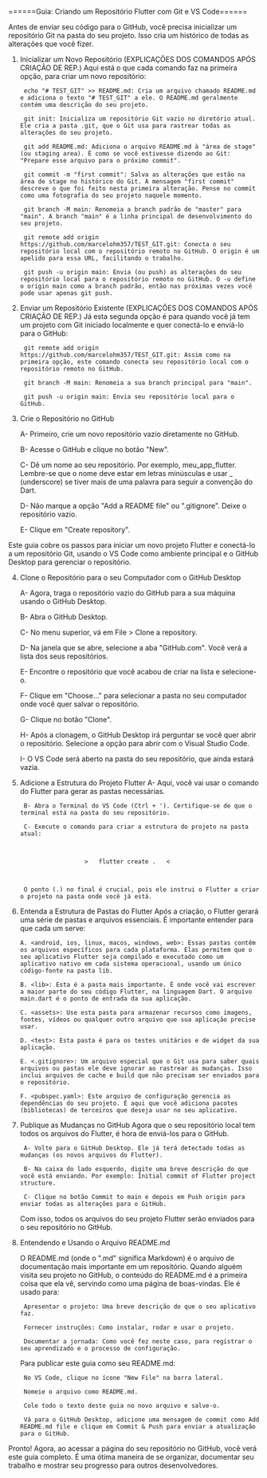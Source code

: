 ======Guia: Criando um Repositório Flutter com Git e VS Code======

Antes de enviar seu código para o GitHub, você precisa inicializar um repositório Git na pasta do seu projeto. Isso cria um histórico de todas as alterações que você fizer.

1. Inicializar um Novo Repositório (EXPLICAÇÕES DOS COMANDOS APÓS CRIAÇÃO DE REP.)
     Aqui está o que cada comando faz na primeira opção, para criar um novo repositório:

        echo "# TEST_GIT" >> README.md: Cria um arquivo chamado README.md e adiciona o texto "# TEST_GIT" a ele. O README.md geralmente contém uma descrição do seu projeto.

        git init: Inicializa um repositório Git vazio no diretório atual. Ele cria a pasta .git, que o Git usa para rastrear todas as alterações do seu projeto.

        git add README.md: Adiciona o arquivo README.md à "área de stage" (ou staging area). É como se você estivesse dizendo ao Git: "Prepare esse arquivo para o próximo commit".

        git commit -m "first commit": Salva as alterações que estão na área de stage no histórico do Git. A mensagem "first commit" descreve o que foi feito nesta primeira alteração. Pense no commit como uma fotografia do seu projeto naquele momento.

        git branch -M main: Renomeia a branch padrão de "master" para "main". A branch "main" é a linha principal de desenvolvimento do seu projeto.

        git remote add origin https://github.com/marcelohm357/TEST_GIT.git: Conecta o seu repositório local com o repositório remoto no GitHub. O origin é um apelido para essa URL, facilitando o trabalho.

        git push -u origin main: Envia (ou push) as alterações do seu repositório local para o repositório remoto no GitHub. O -u define o origin main como a branch padrão, então nas próximas vezes você pode usar apenas git push.

2. Enviar um Repositório Existente (EXPLICAÇÕES DOS COMANDOS APÓS CRIAÇÃO DE REP.)
     Já esta segunda opção é para quando você já tem um projeto com Git iniciado localmente e quer conectá-lo e enviá-lo para o GitHub:

        git remote add origin https://github.com/marcelohm357/TEST_GIT.git: Assim como na primeira opção, este comando conecta seu repositório local com o repositório remoto no GitHub.

        git branch -M main: Renomeia a sua branch principal para "main".

        git push -u origin main: Envia seu repositório local para o GitHub.

3. Crie o Repositório no GitHub

    A- Primeiro, crie um novo repositório vazio diretamente no GitHub.

    B- Acesse o GitHub e clique no botão "New".

    C- Dê um nome ao seu repositório. Por exemplo, meu_app_flutter. Lembre-se que o nome deve estar em letras minúsculas e usar _ (underscore) se tiver mais de uma palavra para seguir a convenção do Dart.

    D-  Não marque a opção "Add a README file" ou ".gitignore". Deixe o repositório vazio.

    E- Clique em "Create repository".

Este guia cobre os passos para iniciar um novo projeto Flutter e conectá-lo a um repositório Git, usando o VS Code como ambiente principal e o GitHub Desktop para gerenciar o repositório.

4. Clone o Repositório para o seu Computador com o GitHub Desktop
    
    A- Agora, traga o repositório vazio do GitHub para a sua máquina usando o GitHub Desktop.

    B- Abra o GitHub Desktop.

    C- No menu superior, vá em File > Clone a repository.

    D- Na janela que se abre, selecione a aba "GitHub.com". Você verá a lista dos seus repositórios.

    E- Encontre o repositório que você acabou de criar na lista e selecione-o.

    F- Clique em "Choose..." para selecionar a pasta no seu computador onde você quer salvar o repositório.

    G- Clique no botão "Clone".

    H- Após a clonagem, o GitHub Desktop irá perguntar se você quer abrir o repositório. Selecione a opção para abrir com o Visual Studio Code.

    I- O VS Code será aberto na pasta do seu repositório, que ainda estará vazia.

5. Adicione a Estrutura do Projeto Flutter
        A- Aqui, você vai usar o comando do Flutter para gerar as pastas necessárias.

        B- Abra o Terminal do VS Code (Ctrl + '). Certifique-se de que o terminal está na pasta do seu repositório.

        C- Execute o comando para criar a estrutura do projeto na pasta atual:

                        

                         >   flutter create .   <

    
    
        O ponto (.) no final é crucial, pois ele instrui o Flutter a criar o projeto na pasta onde você já está.


6.  Entenda a Estrutura de Pastas do Flutter
    Após a criação, o Flutter gerará uma série de pastas e arquivos essenciais. É importante entender para que cada um serve:

        A. <android, ios, linux, macos, windows, web>: Essas pastas contêm os arquivos específicos para cada plataforma. Elas permitem que o seu aplicativo Flutter seja compilado e executado como um aplicativo nativo em cada sistema operacional, usando um único código-fonte na pasta lib.

        B. <lib>: Esta é a pasta mais importante. É onde você vai escrever a maior parte do seu código Flutter, na linguagem Dart. O arquivo main.dart é o ponto de entrada da sua aplicação.

        C. <assets>: Use esta pasta para armazenar recursos como imagens, fontes, vídeos ou qualquer outro arquivo que sua aplicação precise usar.

        D. <test>: Esta pasta é para os testes unitários e de widget da sua aplicação.

        E. <.gitignore>: Um arquivo especial que o Git usa para saber quais arquivos ou pastas ele deve ignorar ao rastrear as mudanças. Isso inclui arquivos de cache e build que não precisam ser enviados para o repositório.

        F. <pubspec.yaml>: Este arquivo de configuração gerencia as dependências do seu projeto. É aqui que você adiciona pacotes (bibliotecas) de terceiros que deseja usar no seu aplicativo.

7. Publique as Mudanças no GitHub
    Agora que o seu repositório local tem todos os arquivos do Flutter, é hora de enviá-los para o GitHub.

        A- Volte para o GitHub Desktop. Ele já terá detectado todas as mudanças (os novos arquivos do Flutter).

        B- Na caixa do lado esquerdo, digite uma breve descrição do que você está enviando. Por exemplo: Initial commit of Flutter project structure.

        C- Clique no botão Commit to main e depois em Push origin para enviar todas as alterações para o GitHub.

    Com isso, todos os arquivos do seu projeto Flutter serão enviados para o seu repositório no GitHub.

8. Entendendo e Usando o Arquivo README.md

    O README.md (onde o ".md" significa Markdown) é o arquivo de documentação mais importante em um repositório. Quando alguém visita seu projeto no GitHub, o conteúdo do README.md é a primeira coisa que ela vê, servindo como uma página de boas-vindas. Ele é usado para:

        Apresentar o projeto: Uma breve descrição do que o seu aplicativo faz.

        Fornecer instruções: Como instalar, rodar e usar o projeto.

        Documentar a jornada: Como você fez neste caso, para registrar o seu aprendizado e o processo de configuração.

    Para publicar este guia como seu README.md:

        No VS Code, clique no ícone "New File" na barra lateral.

        Nomeie o arquivo como README.md.

        Cole todo o texto deste guia no novo arquivo e salve-o.

        Vá para o GitHub Desktop, adicione uma mensagem de commit como Add README.md file e clique em Commit & Push para enviar a atualização para o GitHub.








Pronto! Agora, ao acessar a página do seu repositório no GitHub, você verá este guia completo. É uma ótima maneira de se organizar, documentar seu trabalho e mostrar seu progresso para outros desenvolvedores.